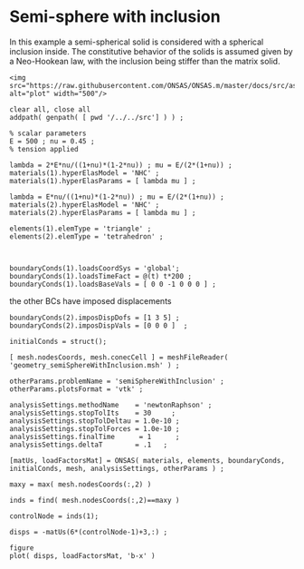 # Semi-sphere with inclusion
In this example a semi-spherical solid is considered with a spherical inclusion inside. The constitutive behavior of the solids is assumed given by a Neo-Hookean law, with the inclusion being stiffer than the matrix solid.

```@raw html
<img src="https://raw.githubusercontent.com/ONSAS/ONSAS.m/master/docs/src/assets/semiSphere.png" alt="plot" width="500"/>
```

```
clear all, close all
addpath( genpath( [ pwd '/../../src'] ) ) ;

% scalar parameters
E = 500 ; nu = 0.45 ;
% tension applied

lambda = 2*E*nu/((1+nu)*(1-2*nu)) ; mu = E/(2*(1+nu)) ;
materials(1).hyperElasModel = 'NHC' ;
materials(1).hyperElasParams = [ lambda mu ] ;

lambda = E*nu/((1+nu)*(1-2*nu)) ; mu = E/(2*(1+nu)) ;
materials(2).hyperElasModel = 'NHC' ;
materials(2).hyperElasParams = [ lambda mu ] ;

elements(1).elemType = 'triangle' ;
elements(2).elemType = 'tetrahedron' ;



boundaryConds(1).loadsCoordSys = 'global';
boundaryConds(1).loadsTimeFact = @(t) t*200 ;
boundaryConds(1).loadsBaseVals = [ 0 0 -1 0 0 0 ] ;
```
 the other BCs have imposed displacements
```
boundaryConds(2).imposDispDofs = [1 3 5] ;
boundaryConds(2).imposDispVals = [0 0 0 ]  ;

initialConds = struct();

[ mesh.nodesCoords, mesh.conecCell ] = meshFileReader( 'geometry_semiSphereWithInclusion.msh' ) ;

otherParams.problemName = 'semiSphereWithInclusion' ;
otherParams.plotsFormat = 'vtk' ;

analysisSettings.methodName    = 'newtonRaphson' ;
analysisSettings.stopTolIts    = 30     ;
analysisSettings.stopTolDeltau = 1.0e-10 ;
analysisSettings.stopTolForces = 1.0e-10 ;
analysisSettings.finalTime      = 1      ;
analysisSettings.deltaT        = .1   ;

[matUs, loadFactorsMat] = ONSAS( materials, elements, boundaryConds, initialConds, mesh, analysisSettings, otherParams ) ;

maxy = max( mesh.nodesCoords(:,2) )

inds = find( mesh.nodesCoords(:,2)==maxy )

controlNode = inds(1);

disps = -matUs(6*(controlNode-1)+3,:) ;

figure
plot( disps, loadFactorsMat, 'b-x' )

